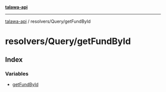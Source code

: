 [**talawa-api**](../../../README.md)

***

[talawa-api](../../../modules.md) / resolvers/Query/getFundById

# resolvers/Query/getFundById

## Index

### Variables

- [getFundById](variables/getFundById.md)

